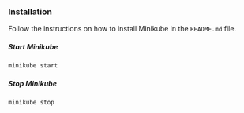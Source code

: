 ### Installation
Follow the instructions on how to install Minikube in the `README.md` file.

##### Start Minikube
```bash
minikube start
```

##### Stop Minikube
```bash
minikube stop
```

